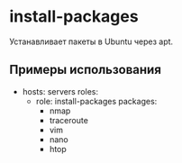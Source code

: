 install-packages
=========

Устанавливает пакеты в Ubuntu через apt.

Примеры использования
----------------

- hosts: servers
  roles:
    - role: install-packages
      packages: 
      - nmap
      - traceroute
      - vim
      - nano
      - htop